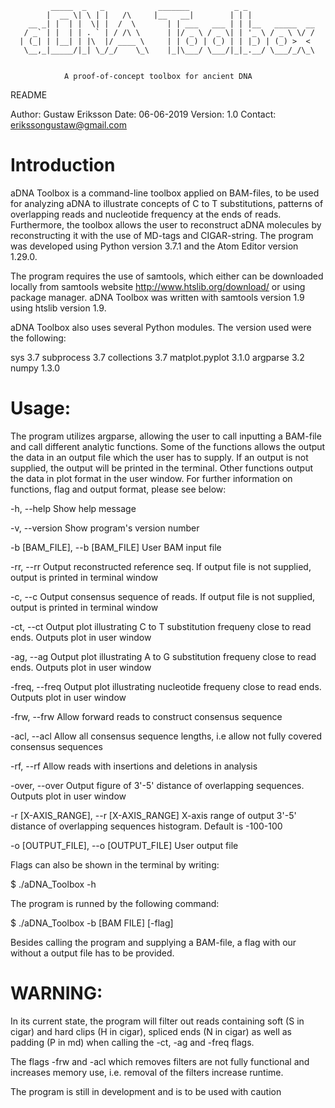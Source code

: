 

             _____  _   _            _______          _ _               
            |  __ \| \ | |   /\     |__   __|        | | |              
        __ _| |  | |  \| |  /  \       | | ___   ___ | | |__   _____  __
       / _` | |  | | . ` | / /\ \      | |/ _ \ / _ \| | '_ \ / _ \ \/ /
      | (_| | |__| | |\  |/ ____ \     | | (_) | (_) | | |_) | (_) >  <
       \__,_|_____/|_| \_/_/    \_\    |_|\___/ \___/|_|_.__/ \___/_/\_\


                A proof-of-concept toolbox for ancient DNA

README

Author: Gustaw Eriksson
Date: 06-06-2019
Version: 1.0
Contact: erikssongustaw@gmail.com

# Introduction
aDNA Toolbox is a command-line toolbox applied on BAM-files, to be used for
analyzing aDNA to illustrate concepts of C to T substitutions, patterns of
overlapping reads and nucleotide frequency at the ends of reads. Furthermore,
the toolbox allows the user to reconstruct aDNA molecules by reconstructing it
with the use of MD-tags and CIGAR-string. The program was developed using Python
version 3.7.1 and the Atom Editor version 1.29.0.

The program requires the use of samtools, which either can be downloaded locally
from samtools website http://www.htslib.org/download/ or using package manager.
aDNA Toolbox was written with samtools version 1.9 using htslib version 1.9.

aDNA Toolbox also uses several Python modules. The version used were
the following:

sys 3.7                              subprocess 3.7
collections 3.7                      matplot.pyplot 3.1.0
argparse 3.2                         numpy 1.3.0

# Usage:
The program utilizes argparse, allowing the user to call inputting a BAM-file
and call different analytic functions. Some of the functions allows the output
the data in an output file which the user has to supply. If an output is not
supplied, the output will be printed in the terminal. Other functions output
the data in plot format in the user window. For further information on
functions, flag and output format, please see below:

-h, --help                            Show help message

-v, --version                         Show program's version number

-b [BAM_FILE], --b [BAM_FILE]         User BAM input file

-rr, --rr                             Output reconstructed reference seq. If
                                      output file is not supplied, output is
                                      printed in terminal window

-c, --c                               Output consensus sequence of reads. If
                                      output file is not supplied, output is
                                      printed in terminal window

-ct, --ct                             Output plot illustrating C to T
                                      substitution frequeny close to read ends.
                                      Outputs plot in user window

-ag, --ag                             Output plot illustrating A to G
                                      substitution frequeny close to read ends.
                                      Outputs plot in user window

-freq, --freq                         Output plot illustrating nucleotide
                                      frequeny close to read ends. Outputs plot
                                      in user window

-frw, --frw                           Allow forward reads to construct
                                      consensus sequence

-acl, --acl                           Allow all consensus sequence lengths, i.e
                                      allow not fully covered consensus
                                      sequences

-rf, --rf                             Allow reads with insertions and deletions
                                      in analysis

-over, --over                         Output figure of 3'-5' distance of
                                      overlapping sequences. Outputs plot in
                                      user window

-r [X-AXIS_RANGE], --r [X-AXIS_RANGE] X-axis range of output 3'-5' distance of
                                      overlapping sequences histogram. Default
                                      is -100-100

-o [OUTPUT_FILE], --o [OUTPUT_FILE]   User output file

Flags can also be shown in the terminal by writing:

  $ ./aDNA_Toolbox -h

The program is runned by the following command:

  $ ./aDNA_Toolbox -b [BAM FILE] [-flag]

Besides calling the program and supplying a BAM-file, a flag with our without a
output file has to be provided.

# WARNING:
In its current state, the program will filter out reads containing soft (S in
cigar) and hard clips (H in cigar), spliced ends (N in cigar) as well as
padding (P in md) when calling the -ct, -ag and -freq flags.

The flags -frw and -acl which removes filters are not fully functional and
increases memory use, i.e. removal of the filters increase runtime.

The program is still in development and is to be used with caution
